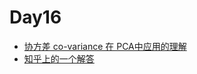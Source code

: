 # Day16

- [协方差 co-variance 在 PCA中应用的理解](http://blog.csdn.net/chaoshengmingyue/article/details/50157717)
- [知乎上的一个解答](https://zhihu.com/question/36348219/answer/70035300 )





